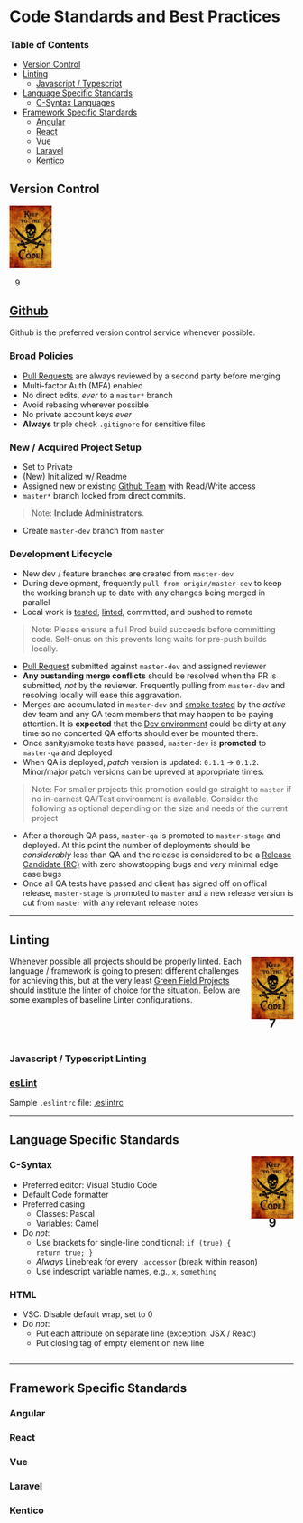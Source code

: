# Code Standards and Best Practices

### Table of Contents
* [Version Control](#version-control)
* [Linting](#linting)
  * [Javascript / Typescript](#javascript-typescript-linting)
* [Language Specific Standards](#language-specific-standards)
  * [C-Syntax Languages](#c-syntax)
* [Framework Specific Standards](#framework-specific-standards)
  * [Angular](#angular)
  * [React](#react)
  * [Vue](#vue)
  * [Laravel](#laravel)
  * [Kentico](#laravel)

## Version Control

<div width="75">
  <img src="../../images/pirates_code.jpg" width="75" />
  <br />
  <p style="margin-left: 10px;">9</strong>
</div>

## [Github](../devops#github)
Github is the preferred version control service whenever possible.

### Broad Policies
* [Pull Requests](../devops#pull-requests) are always reviewed by a second party before merging
* Multi-factor Auth (MFA) enabled
* No direct edits, _ever_ to a `master*` branch
* Avoid rebasing wherever possible
* No private account keys _ever_
* **Always** triple check `.gitignore` for sensitive files

<div style="clear: both;"></div>

### New / Acquired Project Setup
* Set to Private
* (New) Initialized w/ Readme
* Assigned new or existing [Github Team](../devops#github-teams) with Read/Write access
* `master*` branch locked from direct commits. 
> Note: **Include Administrators**.
* Create `master-dev` branch from `master`

### Development Lifecycle
* New dev / feature branches are created from `master-dev`
* During development, frequently `pull from origin/master-dev` to keep the working branch up to date with any changes being merged in parallel
* Local work is [tested](../devops#testing), [linted](../devops#linting), committed, and pushed to remote
> Note: Please ensure a full Prod build succeeds before committing code. Self-onus on this prevents long waits for pre-push builds locally.
* [Pull Request](../devops#pull-requests) submitted against `master-dev` and assigned reviewer
* **Any oustanding merge conflicts** should be resolved when the PR is submitted, _not_ by the reviewer. Frequently pulling from `master-dev` and resolving locally will ease this aggravation.
* Merges are accumulated in `master-dev` and [smoke tested](../../glossary#smoke-testing) by the _active_ dev team and any QA team members that may happen to be paying attention. It is **expected** that the [Dev environment](../devops#dev-environments) could be dirty at any time so no concerted QA efforts should ever be mounted there.
* Once sanity/smoke tests have passed, `master-dev` is **promoted** to `master-qa` and deployed
* When QA is deployed, *patch* version is updated: `0.1.1` -> `0.1.2`. Minor/major patch versions can be upreved at appropriate times.
> Note: For smaller projects this promotion could go straight to `master` if no in-earnest QA/Test environment is available. Consider the following as optional depending on the size and needs of the current project
* After a thorough QA pass, `master-qa` is promoted to `master-stage` and deployed. At this point the number of deployments should be _considerably_ less than QA and the release is considered to be a [Release Candidate (RC)](../../glossary#release-candidate) with zero showstopping bugs and _very_ minimal edge case bugs
* Once all QA tests have passed and client has signed off on offical release, `master-stage` is promoted to `master` and a new release version is cut from `master` with any relevant release notes
---

## Linting

<section style="float: right; clear: both;">
  <img src="../../images/pirates_code.jpg" style="width: 75px" />
  <h2 style="text-align: center; margin-top: -8px">7</h2>
</section>

Whenever possible all projects should be properly linted. Each language / framework is going to present different challenges for achieving this, but at the very least [Green Field Projects](../architecture#green-field-projects) should institute the linter of choice for the situation. Below are some examples of baseline Linter configurations.

<div style="clear: both;"></div>

### Javascript / Typescript Linting
### [esLint](https://eslint.org/)
Sample `.eslintrc` file: [.eslintrc](./eslintrc.md)

---

## Language Specific Standards

<section style="float: right; clear: both;">
  <img src="../../images/pirates_code.jpg" style="width: 75px" />
  <h2 style="text-align: center; margin-top: -8px">9</h2>
</section>

### C-Syntax
* Preferred editor: Visual Studio Code
* Default Code formatter
* Preferred casing
  * Classes: Pascal
  * Variables: Camel
* Do _not_:
  * Use brackets for single-line conditional: `if (true) { return true; }`
  * _Always_ Linebreak for every `.accessor` (break within reason)
  * Use indescript variable names, e.g., `x`, `something`

### HTML
* VSC: Disable default wrap, set to 0
* Do _not_: 
  * Put each attribute on separate line (exception: JSX / React)
  * Put closing tag of empty element on new line

<div style="clear: both;"></div>

---

## Framework Specific Standards
### Angular
### React
### Vue
### Laravel
### Kentico